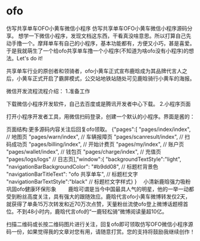 # ofo
仿写共享单车OFO小黄车微信小程序
仿写共享单车OFO小黄车微信小程序源码分享。
想学一下微信小程序，发现文档这东西，干看真没啥意思。所以打算自己先动手撸一个。摩拜单车有自己的小程序，基本功能都有，方便又小巧，甚是喜爱。于是我就萌生了一个给ofo共享单车撸一个小程序(不知道为啥ofo没有小程序)的想法。Let's do it!

共享单车行业的原创者和领骑者，ofo小黄车正式宣布鹿晗成为其品牌代言人之后，小黄车正式开启了霸屏模式，公交站地铁站随处可见鹿晗骑行小黄车的海报。

微信开发流程流程介绍：
1.准备工作

下载微信小程序开发软件，自己去百度或是腾讯开发者中心下载。
2.小程序页面

打开小程序开发者工具，用微信扫码登录，创建一个默认的小程序。界面是酱的：



页面结构:更多源码内容关注后回复ofo领取。
{"pages":[  "pages/index/index", // 地图页
  "pages/warn/index",  // 车辆报障页
  "pages/scanresult/index", // 扫码成功页
 "pages/billing/index", // 开始计费页
  "pages/my/index", // 账户页
  "pages/wallet/index", // 钱包页
  "pages/charge/index", // 充值页
 "pages/logs/logs" // 日志页],"window":{  "backgroundTextStyle":"light", 
 "navigationBarBackgroundColor": "#b9dd08", // 标题栏背景色
  "navigationBarTitleText": "ofo 共享单车",  // 标题栏文字
  "navigationBarTextStyle":"black" // 标题栏文字样式}
 }
　小清新鹿晗强力吸粉 巩固ofo健康环保形象
　　鹿晗可谓是当今中国最具人气的明星，他的一举一动都受到粉丝高度关注，具有强大的跟随效应。鹿晗代言ofo小黄车微博转发仅2天，就获得了单条15万次转发和近70万次点赞，天量粉丝流使ofo登上微博话题榜首位。不到48小时内，鹿晗代言ofo的“一鹿轻松骑”微博阅读量超10亿。
  
扫描二维码或长按二维码图片进行关注，回复ofo即可领取仿写OFO微信小程序源码一份，如果觉得我的文章对您有用，请随意打赏。您的支持将鼓励我继续创作！
